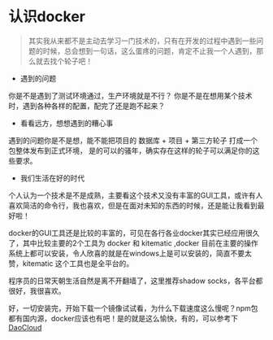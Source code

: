 # 认识docker

> 其实我从来都不是主动去学习一门技术的，只有在开发的过程中遇到一些问题的时候，总会想到一句话，这么蛋疼的问题，肯定不止我一个人遇到，那么就去找个轮子吧！

* 遇到的问题

你是不是遇到了测试环境通过，生产环境就是不行？ 你是不是在想用某个技术时，遇到各种各样的配置，配完了还是跑不起来？

* 看看远方，想想遇到的糟心事

遇到的问题你是不是想，能不能把项目的 数据库 + 项目 + 第三方轮子 打成一个包整体发布到正式环境， 是的可以的骚年，确实存在这样的轮子可以满足你的这些要求。

* 我们生活在好的时代

个人认为一个技术是不是成熟，主要看这个技术又没有丰富的GUI工具，或许有人喜欢简洁的命令行，我也喜欢，但是在面对未知的东西的时候，还是能让我看到最好啦！

docker的GUI工具还是比较的丰富的，可见在各行各业docker其实已经应用很久了，其中比较主要的2个工具为 docker 和 kitematic ,docker 目前在主要的操作系统上都可以安装，令人欣喜的就是在windows上是可以安装的，简直不要太赞，kitematic 这个工具也是全平台的。

程序员的日常天朝生活自然是离不开翻墙了，这里推荐shadow socks，各平台都很好，我很喜欢。

好，一切安装完，开始下载一个镜像试试看，为什么下载速度这么慢呢？npm包都有国内源，docker应该也有吧！是的就是这么愉快，有的，可以参考下[DaoCloud](https://www.daocloud.io/)

